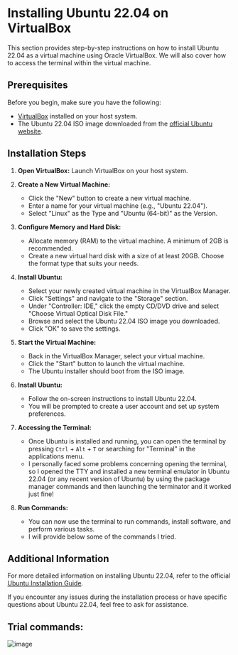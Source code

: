 # Installing Ubuntu 22.04 on VirtualBox

This section provides step-by-step instructions on how to install Ubuntu 22.04 as a virtual machine using Oracle VirtualBox. We will also cover how to access the terminal within the virtual machine.

## Prerequisites

Before you begin, make sure you have the following:

- [VirtualBox](https://www.virtualbox.org/) installed on your host system.
- The Ubuntu 22.04 ISO image downloaded from the [official Ubuntu website](https://ubuntu.com/download).

## Installation Steps

1. **Open VirtualBox:** Launch VirtualBox on your host system.

2. **Create a New Virtual Machine:**
   
   - Click the "New" button to create a new virtual machine.
   - Enter a name for your virtual machine (e.g., "Ubuntu 22.04").
   - Select "Linux" as the Type and "Ubuntu (64-bit)" as the Version.

3. **Configure Memory and Hard Disk:**

   - Allocate memory (RAM) to the virtual machine. A minimum of 2GB is recommended.
   - Create a new virtual hard disk with a size of at least 20GB. Choose the format type that suits your needs.

4. **Install Ubuntu:**

   - Select your newly created virtual machine in the VirtualBox Manager.
   - Click "Settings" and navigate to the "Storage" section.
   - Under "Controller: IDE," click the empty CD/DVD drive and select "Choose Virtual Optical Disk File."
   - Browse and select the Ubuntu 22.04 ISO image you downloaded.
   - Click "OK" to save the settings.

5. **Start the Virtual Machine:**

   - Back in the VirtualBox Manager, select your virtual machine.
   - Click the "Start" button to launch the virtual machine.
   - The Ubuntu installer should boot from the ISO image.

6. **Install Ubuntu:**

   - Follow the on-screen instructions to install Ubuntu 22.04.
   - You will be prompted to create a user account and set up system preferences.

7. **Accessing the Terminal:**

   - Once Ubuntu is installed and running, you can open the terminal by pressing `Ctrl` + `Alt` + `T` or searching for "Terminal" in the applications menu.
   - I personally faced some problems concerning opening the terminal, so I opened the TTY and installed a new terminal emulator in Ubuntu 22.04 (or any recent version of Ubuntu)
     by using the package manager commands and then launching the terminator and it worked just fine!

8. **Run Commands:**

   - You can now use the terminal to run commands, install software, and perform various tasks.
   - I will provide below some of the commands I tried.

## Additional Information

For more detailed information on installing Ubuntu 22.04, refer to the official [Ubuntu Installation Guide](https://help.ubuntu.com/community/Installation).

If you encounter any issues during the installation process or have specific questions about Ubuntu 22.04, feel free to ask for assistance.
## **Trial commands:**
![image](https://github.com/asserelzeki6/M.I.A_Training/assets/121148855/7a7576a2-d24a-4e73-bae3-3871c8e5cb73)


